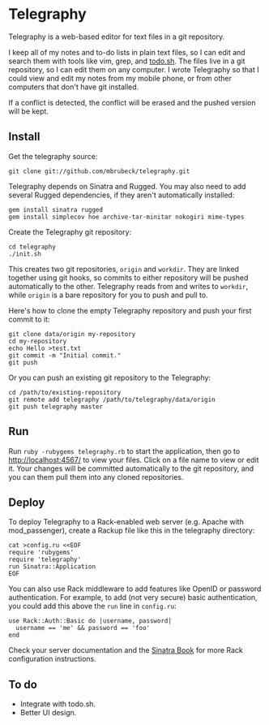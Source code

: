 Telegraphy
==========

Telegraphy is a web-based editor for text files in a git repository.

I keep all of my notes and to-do lists in plain text files, so I can edit and
search them with tools like vim, grep, and [todo.sh][1].  The files live in a
git repository, so I can edit them on any computer.  I wrote Telegraphy so
that I could view and edit my notes from my mobile phone, or from other
computers that don't have git installed.

If a conflict is detected, the conflict will be erased and the pushed version
will be kept.

Install
-------

Get the telegraphy source:

    git clone git://github.com/mbrubeck/telegraphy.git

Telegraphy depends on Sinatra and Rugged.  You may also need to add several Rugged
dependencies, if they aren't automatically installed:

    gem install sinatra rugged
    gem install simplecov hoe archive-tar-minitar nokogiri mime-types

Create the Telegraphy git repository:

    cd telegraphy
    ./init.sh

This creates two git repositories, `origin` and `workdir`.  They are linked
together using git hooks, so commits to either repository will be pushed
automatically to the other.  Telegraphy reads from and writes to `workdir`,
while `origin` is a bare repository for you to push and pull to.

Here's how to clone the empty Telegraphy repository and push your first commit
to it:

    git clone data/origin my-repository
    cd my-repository
    echo Hello >test.txt
    git commit -m "Initial commit."
    git push

Or you can push an existing git repository to the Telegraphy:

    cd /path/to/existing-repository
    git remote add telegraphy /path/to/telegraphy/data/origin
    git push telegraphy master

Run
---

Run `ruby -rubygems telegraphy.rb` to start the application, then go to
[http://localhost:4567/](http://localhost:4567/) to view your files.  Click on
a file name to view or edit it.  Your changes will be committed automatically
to the git repository, and you can them pull them into any cloned
repositories.

Deploy
------

To deploy Telegraphy to a Rack-enabled web server (e.g. Apache with
mod_passenger), create a Rackup file like this in the telegraphy directory:

    cat >config.ru <<EOF
    require 'rubygems'
    require 'telegraphy'
    run Sinatra::Application
    EOF

You can also use Rack middleware to add features like OpenID or password
authentication.  For example, to add (not very secure) basic authentication,
you could add this above the `run` line in `config.ru`:

    use Rack::Auth::Basic do |username, password| 
      username == 'me' && password == 'foo'
    end

Check your server documentation and the [Sinatra Book][2] for
more Rack configuration instructions.

To do
-----

* Integrate with todo.sh.
* Better UI design.

[1]: http://ginatrapani.github.com/todo.txt-cli/
[2]: http://www.sinatrarb.com/book.html
